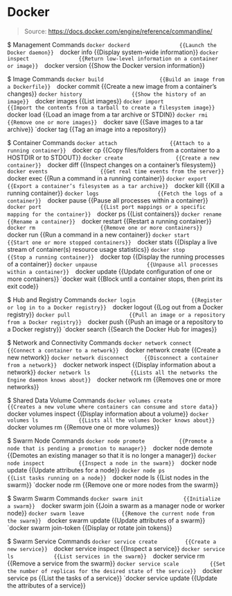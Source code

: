 # Docker

> Source: https://docs.docker.com/engine/reference/commandline/

$ Management Commands
    `docker dockerd                {{Launch the Docker daemon}} 
    `docker info                   {{Display system-wide information}} 
    `docker inspect                {{Return low-level information on a container or image}} 
    `docker version                {{Show the Docker version information}} 

$ Image Commands
    `docker build                  {{Build an image from a Dockerfile}} 
    `docker commit                 {{Create a new image from a container’s changes}} 
    `docker history                {{Show the history of an image}} 
    `docker images                 {{List images}} 
    `docker import                 {{Import the contents from a tarball to create a filesystem image}} 
    `docker load                   {{Load an image from a tar archive or STDIN}} 
    `docker rmi                    {{Remove one or more images}} 
    `docker save                   {{Save images to a tar archive}} 
    `docker tag                    {{Tag an image into a repository}} 

$ Container Commands
    `docker attach                 {{Attach to a running container}} 
    `docker cp                     {{Copy files/folders from a container to a HOSTDIR or to STDOUT}} 
    `docker create                 {{Create a new container}} 
    `docker diff                   {{Inspect changes on a container’s filesystem}} 
    `docker events                 {{Get real time events from the server}} 
    `docker exec                   {{Run a command in a running container}} 
    `docker export                 {{Export a container’s filesystem as a tar archive}} 
    `docker kill                   {{Kill a running container}} 
    `docker logs                   {{Fetch the logs of a container}} 
    `docker pause                  {{Pause all processes within a container}} 
    `docker port                   {{List port mappings or a specific mapping for the container}} 
    `docker ps                     {{List containers}} 
    `docker rename                 {{Rename a container}} 
    `docker restart                {{Restart a running container}} 
    `docker rm                     {{Remove one or more containers}} 
    `docker run                    {{Run a command in a new container}} 
    `docker start                  {{Start one or more stopped containers}} 
    `docker stats                  {{Display a live stream of container(s) resource usage statistics}} 
    `docker stop                   {{Stop a running container}} 
    `docker top                    {{Display the running processes of a container}} 
    `docker unpause                {{Unpause all processes within a container}} 
    `docker update                 {{Update configuration of one or more containers}} 
    `docker wait                   {{Block until a container stops, then print its exit code}} 

$ Hub and Registry Commands
    `docker login                  {{Register or log in to a Docker registry}} 
    `docker logout                 {{Log out from a Docker registry}} 
    `docker pull                   {{Pull an image or a repository from a Docker registry}} 
    `docker push                   {{Push an image or a repository to a Docker registry}} 
    `docker search                 {{Search the Docker Hub for images}} 

$ Network and Connectivity Commands
    `docker network connect        {{Connect a container to a network}} 
    `docker network create         {{Create a new network}} 
    `docker network disconnect     {{Disconnect a container from a network}} 
    `docker network inspect        {{Display information about a network}} 
    `docker network ls             {{Lists all the networks the Engine daemon knows about}} 
    `docker network rm             {{Removes one or more networks}} 

$ Shared Data Volume Commands
    `docker volumes create         {{Creates a new volume where containers can consume and store data}} 
    `docker volumes inspect        {{Display information about a volume}} 
    `docker volumes ls             {{Lists all the volumes Docker knows about}} 
    `docker volumes rm             {{Remove one or more volumes}} 

$ Swarm Node Commands
    `docker node promote           {{Promote a node that is pending a promotion to manager}} 
    `docker node demote            {{Demotes an existing manager so that it is no longer a manager}} 
    `docker node inspect           {{Inspect a node in the swarm}} 
    `docker node update            {{Update attributes for a node}} 
    `docker node ps                {{List tasks running on a node}} 
    `docker node ls                {{List nodes in the swarm}} 
    `docker node rm                {{Remove one or more nodes from the swarm}} 

$ Swarm Swarm Commands
    `docker swarm init             {{Initialize a swarm}} 
    `docker swarm join             {{Join a swarm as a manager node or worker node}} 
    `docker swarm leave            {{Remove the current node from the swarm}} 
    `docker swarm update           {{Update attributes of a swarm}} 
    `docker swarm join-token       {{Display or rotate join tokens}} 

$ Swarm Service Commands
    `docker service create         {{Create a new service}} 
    `docker service inspect        {{Inspect a service}} 
    `docker service ls             {{List services in the swarm}} 
    `docker service rm             {{Remove a service from the swarm}} 
    `docker service scale          {{Set the number of replicas for the desired state of the service}} 
    `docker service ps             {{List the tasks of a service}} 
    `docker service update         {{Update the attributes of a service}} 

